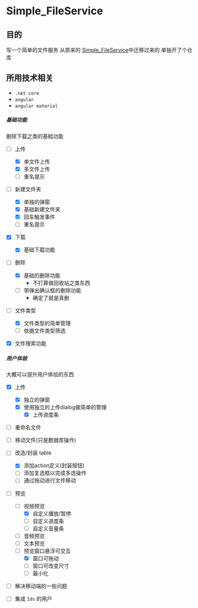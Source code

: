 # Simple_FileService

## 目的

写一个简单的文件服务
从原来的 [Simple_FileService](https://github.com/CollapseNav/Simple_FileService/tree/spa)中迁移过来的
单独开了个仓库

## 所用技术相关

* `.net core`
* `angular`
* `angular material`

##### 基础功能

删除下载之类的基础功能

- [ ] 上传
  - [x] 单文件上传
  - [x] 多文件上传
  - [ ] 重名提示
- [ ] 新建文件夹
  - [x] 单独的弹窗
  - [x] 基础新建文件夹
  - [x] 回车触发事件
  - [ ] 重名提示
- [x] 下载
  - [x] 基础下载功能
- [ ] 删除
  - [x] 基础的删除功能
    - 不打算做回收站之类东西
  - [ ] 带弹出确认框的删除功能
    - 确定了就是真删
- [ ] 文件类型
  - [x] 文件类型的简单管理
  - [ ] 依据文件类型筛选
- [x] 文件搜索功能


##### 用户体验

大概可以提升用户体验的东西

- [x] 上传
  - [x] 独立的弹窗
  - [x] 使用独立的上传dialog做简单的管理
    - [x] 上传进度条
- [ ] 重命名文件
- [ ] 移动文件(只是数据库操作)
- [ ] 改造/封装 table
  - [x] 添加action定义(封装按钮)
  - [ ] 添加复选框以完成多选操作
  - [ ] 通过拖动进行文件移动
- [ ] 预览
  - [ ] 视频预览
    - [x] 自定义播放/暂停
    - [ ] 自定义进度条
    - [ ] 自定义音量条
  - [ ] 音频预览
  - [ ] 文本预览
  - [ ] 预览窗口悬浮可交互
    - [x] 窗口可拖动
    - [ ] 窗口可改变尺寸
    - [ ] 最小化
- [ ] 解决移动端的一些问题
- [ ] 集成 `Ids` 的用户


